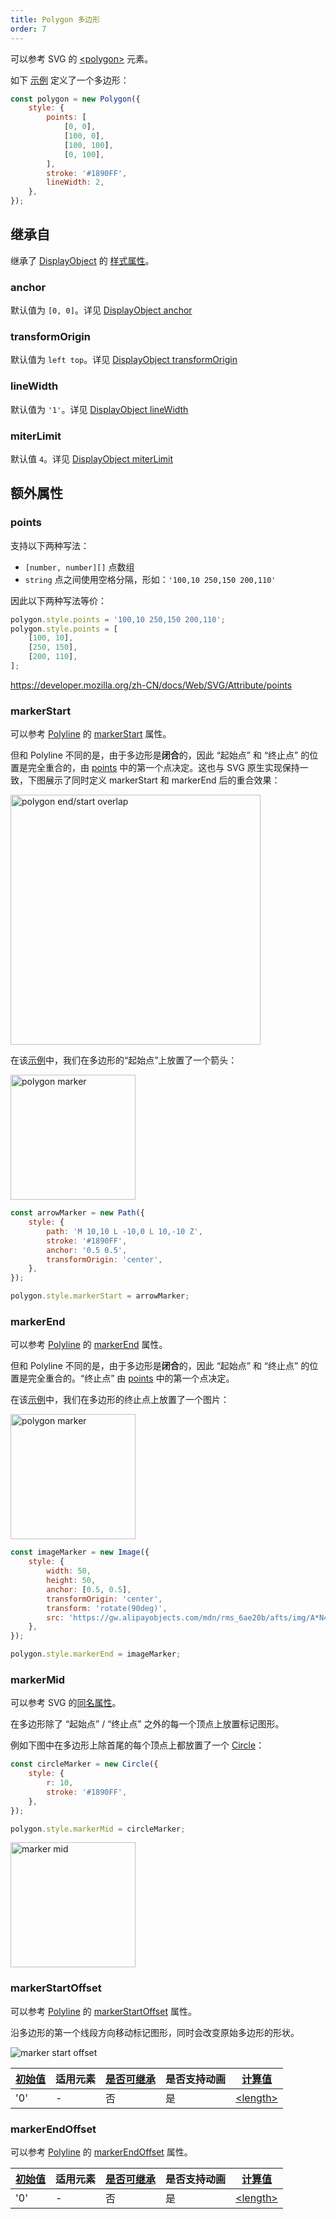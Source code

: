 ```yaml
---
title: Polygon 多边形
order: 7
---
```


可以参考 SVG 的 [\<polygon\>](https://developer.mozilla.org/zh-CN/docs/Web/SVG/Element/polygon) 元素。

如下 [示例](/examples/shape/polygon#polygon) 定义了一个多边形：

```javascript
const polygon = new Polygon({
    style: {
        points: [
            [0, 0],
            [100, 0],
            [100, 100],
            [0, 100],
        ],
        stroke: '#1890FF',
        lineWidth: 2,
    },
});
```

## 继承自

继承了 [DisplayObject](/api/basic/display-object) 的 [样式属性](/api/basic/display-object#绘图属性)。

### anchor

默认值为 `[0, 0]`。详见 [DisplayObject anchor](/api/basic/display-object#anchor)

### transformOrigin

默认值为 `left top`。详见 [DisplayObject transformOrigin](/api/basic/display-object#transformOrigin)

### lineWidth

默认值为 `'1'`。详见 [DisplayObject lineWidth](/api/basic/display-object#lineWidth)

### miterLimit

默认值 `4`。详见 [DisplayObject miterLimit](/api/basic/display-object#miterLimit)

## 额外属性

### points

支持以下两种写法：

- `[number, number][]` 点数组
- `string` 点之间使用空格分隔，形如：`'100,10 250,150 200,110'`

因此以下两种写法等价：

```js
polygon.style.points = '100,10 250,150 200,110';
polygon.style.points = [
    [100, 10],
    [250, 150],
    [200, 110],
];
```

<https://developer.mozilla.org/zh-CN/docs/Web/SVG/Attribute/points>

### markerStart

可以参考 [Polyline](/api/basic/polyline) 的 [markerStart](/api/basic/polyline#markerstart) 属性。

但和 Polyline 不同的是，由于多边形是**闭合**的，因此 “起始点” 和 “终止点” 的位置是完全重合的，由 [points](/api/basic/polygon#points) 中的第一个点决定。这也与 SVG 原生实现保持一致，下图展示了同时定义 markerStart 和 markerEnd 后的重合效果：

<img src="https://gw.alipayobjects.com/mdn/rms_6ae20b/afts/img/A*mXYATLithEUAAAAAAAAAAAAAARQnAQ" alt="polygon end/start overlap" width="400">

在该[示例](/examples/shape/polygon#polygon)中，我们在多边形的“起始点”上放置了一个箭头：

<img src="https://gw.alipayobjects.com/mdn/rms_6ae20b/afts/img/A*RRPTRIpZoUIAAAAAAAAAAAAAARQnAQ" alt="polygon marker" width="200">

```js
const arrowMarker = new Path({
    style: {
        path: 'M 10,10 L -10,0 L 10,-10 Z',
        stroke: '#1890FF',
        anchor: '0.5 0.5',
        transformOrigin: 'center',
    },
});

polygon.style.markerStart = arrowMarker;
```

### markerEnd

可以参考 [Polyline](/api/basic/polyline) 的 [markerEnd](/api/basic/polyline#markerend) 属性。

但和 Polyline 不同的是，由于多边形是**闭合**的，因此 “起始点” 和 “终止点” 的位置是完全重合的。“终止点” 由 [points](/api/basic/polygon#points) 中的第一个点决定。

在该[示例](/examples/shape/polygon#polygon)中，我们在多边形的终止点上放置了一个图片：

<img src="https://gw.alipayobjects.com/mdn/rms_6ae20b/afts/img/A*eZHETJ0B3lkAAAAAAAAAAAAAARQnAQ" alt="polygon marker" width="200">

```js
const imageMarker = new Image({
    style: {
        width: 50,
        height: 50,
        anchor: [0.5, 0.5],
        transformOrigin: 'center',
        transform: 'rotate(90deg)',
        src: 'https://gw.alipayobjects.com/mdn/rms_6ae20b/afts/img/A*N4ZMS7gHsUIAAAAAAAAAAABkARQnAQ',
    },
});

polygon.style.markerEnd = imageMarker;
```

### markerMid

可以参考 SVG 的[同名属性](https://developer.mozilla.org/en-US/docs/Web/SVG/Attribute/marker-mid)。

在多边形除了 “起始点” / “终止点” 之外的每一个顶点上放置标记图形。

例如下图中在多边形上除首尾的每个顶点上都放置了一个 [Circle](/api/basic/circle)：

```js
const circleMarker = new Circle({
    style: {
        r: 10,
        stroke: '#1890FF',
    },
});

polygon.style.markerMid = circleMarker;
```

<img src="https://gw.alipayobjects.com/mdn/rms_6ae20b/afts/img/A*jaFPRbpzpJwAAAAAAAAAAAAAARQnAQ" alt="marker mid" width="200">

### markerStartOffset

可以参考 [Polyline](/api/basic/polyline) 的 [markerStartOffset](/api/basic/polyline#markerstartoffset) 属性。

沿多边形的第一个线段方向移动标记图形，同时会改变原始多边形的形状。

<img src="https://gw.alipayobjects.com/mdn/rms_6ae20b/afts/img/A*4l7xQoYcXngAAAAAAAAAAAAAARQnAQ" alt="marker start offset">

| [初始值](/api/css/css-properties-values-api#initial-value) | 适用元素 | [是否可继承](/api/css/inheritance) | 是否支持动画 | [计算值](/api/css/css-properties-values-api#computed-value) |
| --- | --- | --- | --- | --- |
| '0' | - | 否 | 是 | [\<length\>](/api/css/css-properties-values-api#length) |

### markerEndOffset

可以参考 [Polyline](/api/basic/polyline) 的 [markerEndOffset](/api/basic/polyline#markerendoffset) 属性。

| [初始值](/api/css/css-properties-values-api#initial-value) | 适用元素 | [是否可继承](/api/css/inheritance) | 是否支持动画 | [计算值](/api/css/css-properties-values-api#computed-value) |
| --- | --- | --- | --- | --- |
| '0' | - | 否 | 是 | [\<length\>](/api/css/css-properties-values-api#length) |
